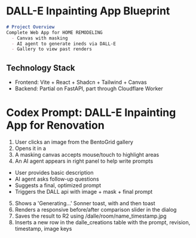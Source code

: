 # DALL-E Inpainting App Blueprint

```md
# Project Overview
Complete Web App for HOME REMODELING
  - Canvas with masking
  - AI agent to generate ineds via DALL-E
  - Gallery to view past renders

```


## Technology Stack
* Frontend: Vite + React + Shadcn + Tailwind + Canvas
* Backend: Partial on FastAPI, part through Cloudflare Worker

# Codex Prompt: DALL-E Inpainting App for Renovation

1. User clicks an image from the BentoGrid gallery
2. Opens it in a <fullscreen> <Dialog> view with the image
3. A masking canvas accepts mouse/touch to highlight areas
4. An AI agent <Sheet> appears in right panel to help write prompts
  - User provides basic description
  - AI agent asks follow-up questions
   - Suggests a final, optimized prompt
  - Triggers the DALL api with image + mask + final prompt
5. Shows a 'Generating...' Sonner toast, with <Loading> and then <Success> toast
6. Renders a responsive before/after comparison slider in the dialog
7. Saves the result to R2 using /dalle/room/name_timestamp.jpg
8. Inserts a new row in the dalle_creations table with the prompt, revision, timestamp, image keys